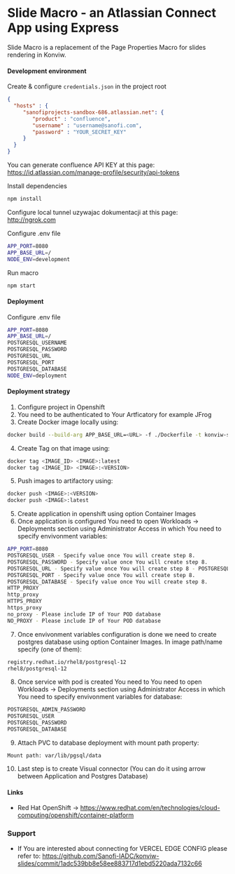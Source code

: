 # Slide Macro - an Atlassian Connect App using Express

Slide Macro is a replacement of the Page Properties Macro for slides rendering in Konviw.

#### Development environment
Create & configure `credentials.json` in the project root
```json
{
  "hosts" : {
     "sanofiprojects-sandbox-686.atlassian.net": {
        "product" : "confluence",
        "username" : "username@sanofi.com",
        "password" : "YOUR_SECRET_KEY"
     }
  }
}
```

You can generate confluence API KEY at this page: https://id.atlassian.com/manage-profile/security/api-tokens

Install dependencies
```bash
npm install
```

Configure local tunnel uzywajac dokumentacji at this page: http://ngrok.com

Configure .env file
```bash
APP_PORT=8080
APP_BASE_URL=/
NODE_ENV=development
```

Run macro
```bash
npm start
```

#### Deployment

Configure .env file
```bash
APP_PORT=8080
APP_BASE_URL=/
POSTGRESQL_USERNAME
POSTGRESQL_PASSWORD
POSTGRESQL_URL
POSTGRESQL_PORT
POSTGRESQL_DATABASE
NODE_ENV=deployment
```

#### Deployment strategy

1. Configure project in Openshift
2. You need to be authenticated to Your Artficatory for example JFrog
3. Create Docker image locally using:
```bash
docker build --build-arg APP_BASE_URL=<URL> -f ./Dockerfile -t konviw-slides:<VERSION> .
```
4. Create Tag on that image using:
```bash
docker tag <IMAGE_ID> <IMAGE>:latest
docker tag <IMAGE_ID> <IMAGE>:<VERSION>
```
5. Push images to artifactory using:
```bash
docker push <IMAGE>:<VERSION>
docker push <IMAGE>:latest
```
5. Create application in openshift using option Container Images
6. Once application is configured You need to open Workloads -> Deployments section using Administrator Access in which You need to specify envivonment variables:
```bash
APP_PORT=8080
POSTGRESQL_USER - Specify value once You will create step 8.
POSTGRESQL_PASSWORD - Specify value once You will create step 8.
POSTGRESQL_URL - Specify value once You will create step 8 - POSTGRESQL_URL - Service IP
POSTGRESQL_PORT - Specify value once You will create step 8.
POSTGRESQL_DATABASE - Specify value once You will create step 8.
HTTP_PROXY
http_proxy
HTTPS_PROXY
https_proxy
no_proxy - Please include IP of Your POD database
NO_PROXY - Please include IP of Your POD database
```
7. Once envivonment variables configuration is done we need to create postgres database using option Container Images. In image path/name specify (one of them):
```bash
registry.redhat.io/rhel8/postgresql-12
rhel8/postgresql-12
```
8. Once service with pod is created You need to You need to open Workloads -> Deployments section using Administrator Access in which You need to specify envivonment variables for database:
```bash
POSTGRESQL_ADMIN_PASSWORD
POSTGRESQL_USER
POSTGRESQL_PASSWORD
POSTGRESQL_DATABASE
```
9. Attach PVC to database deployment with mount path property:
```
Mount path: var/lib/pgsql/data
```
10. Last step is to create Visual connector (You can do it using arrow between Application and Postgres Database)

#### Links
- Red Hat OpenShift -> https://www.redhat.com/en/technologies/cloud-computing/openshift/container-platform

### Support
- If You are interested about connecting for VERCEL EDGE CONFIG please refer to: https://github.com/Sanofi-IADC/konviw-slides/commit/1adc539bb8e58ee883717d1ebd5220ada7132c66
